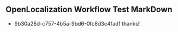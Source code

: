 ## OpenLocalization Workflow Test MarkDown
* 9b30a28d-c757-4b5a-9bd6-0fc8d3c4fadf 
thanks!<!--HONumber=Mar16_HO2-->
